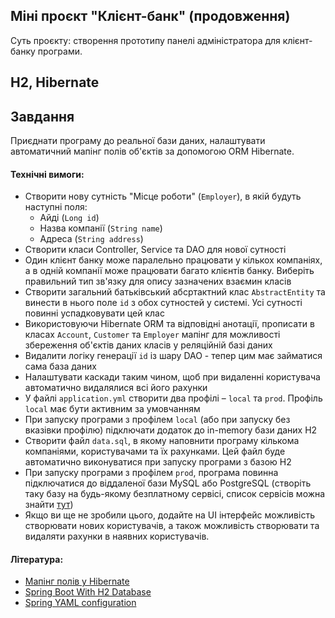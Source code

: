 ## Міні проєкт "Клієнт-банк" (продовження)

Суть проєкту: створення прототипу панелі адміністратора для клієнт-банку програми.

## H2, Hibernate

## Завдання

Приєднати програму до реальної бази даних, налаштувати автоматичний мапінг полів об'єктів за допомогою ORM Hibernate.

#### Технічні вимоги:

- Створити нову сутність "Місце роботи" (`Employer`), в якій будуть наступні поля:
  - Айді (`Long id`)
  - Назва компанії (`String name`)
  - Адреса (`String address`)
- Створити класи Controller, Service та DAO для нової сутності
- Один клієнт банку може паралельно працювати у кількох компаніях, а в одній компанії може працювати багато клієнтів банку. Виберіть правильний тип зв'язку для опису зазначених взаємин класів
- Створити загальний батьківський абсртактний клас `AbstractEntity` та винести в нього поле `id` з обох сутностей у системі. Усі сутності повинні успадковувати цей клас
- Використовуючи Hibernate ORM та відповідні анотації, прописати в класах `Account`, `Customer` та `Employer` мапінг для можливості збереження об'єктів даних класів у реляційній базі даних
- Видалити логіку генерації `id` із шару DAO - тепер цим має займатися сама база даних
- Налаштувати каскади таким чином, щоб при видаленні користувача автоматично видалялися всі його рахунки
- У файлі `application.yml` створити два профілі – `local` та `prod`. Профіль `local` має бути активним за умовчанням
- При запуску програми з профілем `local` (або при запуску без вказівки профілю) підключати додаток до in-memory бази даних H2
- Створити файл `data.sql`, в якому наповнити програму кількома компаніями, користувачами та їх рахунками. Цей файл буде автоматично виконуватися при запуску програми з базою H2
- При запуску програми з профілем `prod`, програма повинна підключатися до віддаленої бази MySQL або PostgreSQL (створіть таку базу на будь-якому безплатному сервісі, список сервісів можна знайти [тут](https://hasura.io/blog/top-postgresql-database-free-tier-solutions))
- Якщо ви ще не зробили цього, додайте на UI інтерфейс можливість створювати нових користувачів, а також можливість створювати та видаляти рахунки в наявних користувачів.

#### Література:
- [Мапінг полів у Hibernate](https://dan-it.gitlab.io/fs-book-ua/java-frameworks/hibernate_basics.html)
- [Spring Boot With H2 Database](https://www.baeldung.com/spring-boot-h2-database)
- [Spring YAML configuration](https://www.baeldung.com/spring-yaml#spring-yaml-file)
